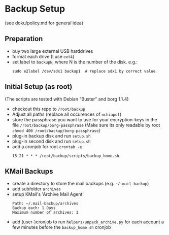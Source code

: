 Backup Setup
============

(see doku/policy.md for general idea)

Preparation
-----------
  * buy two large external USB harddrives
  * format each drive (I use `ext4`)
  * set label to `backupN`, where N is the number of the disk.
    e.g.:
    ```
    sudo e2label /dev/sdx1 backup1  # replace sdx1 by correct value
    ```

Initial Setup (as root)
-----------------------
(The scripts are tested with Debian "Buster" and borg 1.1.4)
  * checkout this repo to `/root/backup`
  * Adjust all paths (replace all occurences of `nchiapol`)
  * store the passphrase you want to use for your encryption-keys in the file `/root/backup/borg-passphrase`
    (Make sure its only readable by root `chmod 400 /root/backup/borg-passphrase`)
  * plug-in backup disk and run `setup.sh`
  * plug-in second disk and run `setup.sh`
  * add a cronjob for root `crontab -e`
    ```
    15 21 * * * /root/backup/scripts/backup_home.sh
    ```

KMail Backups
-------------
  * create a directory to store the mail backups (e.g. `~/.mail-backup`)
  * add subfolder `archives`
  * setup KMail's 'Archive Mail Agent'
    ```
    Path: ~/.mail-backup/archives
    Backup each: 1 Days
    Maximum number of archives: 1
    ```
  * add (user-)cronjob to run `helpers/unpack_archive.py` for each account
    a few minutes before the `backup_home.sh` cronjob



